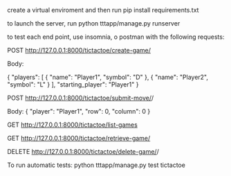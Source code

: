create a virtual enviroment and then run pip install requirements.txt

to launch the server, run python tttapp/manage.py runserver

to test each end point, use insomnia, o postman with the following requests:

POST
http://127.0.0.1:8000/tictactoe/create-game/

Body:

{
  "players": [
    { "name": "Player1", "symbol": "D" },
    { "name": "Player2", "symbol": "L" }
  ],
  "starting_player": "Player1"
}

POST
http://127.0.0.1:8000/tictactoe/submit-move/<ID>/

Body:
{
  "player": "Player1",
  "row": 0,
  "column": 0
}

GET
http://127.0.0.1:8000/tictactoe/list-games

GET
http://127.0.0.1:8000/tictactoe/retrieve-game/<ID>

DELETE
http://127.0.0.1:8000/tictactoe/delete-game/<ID>/



To run automatic tests:
python tttapp/manage.py test tictactoe
